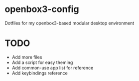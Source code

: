 # openbox3-config
Dotfiles for my openbox3-based modular desktop environment

# TODO
* Add more files
* Add a script for easy theming
* Add common-use app list for reference
* Add keybindings reference
